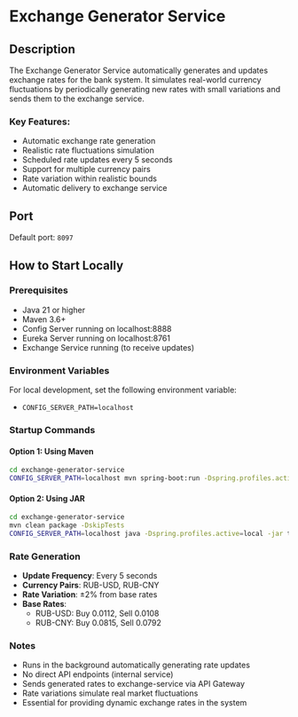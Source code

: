 # Exchange Generator Service

## Description
The Exchange Generator Service automatically generates and updates exchange rates for the bank system. It simulates real-world currency fluctuations by periodically generating new rates with small variations and sends them to the exchange service.

### Key Features:
- Automatic exchange rate generation
- Realistic rate fluctuations simulation
- Scheduled rate updates every 5 seconds
- Support for multiple currency pairs
- Rate variation within realistic bounds
- Automatic delivery to exchange service

## Port
Default port: `8097`

## How to Start Locally

### Prerequisites
- Java 21 or higher
- Maven 3.6+
- Config Server running on localhost:8888
- Eureka Server running on localhost:8761
- Exchange Service running (to receive updates)

### Environment Variables
For local development, set the following environment variable:
- `CONFIG_SERVER_PATH=localhost`

### Startup Commands

#### Option 1: Using Maven
```bash
cd exchange-generator-service
CONFIG_SERVER_PATH=localhost mvn spring-boot:run -Dspring.profiles.active=local
```

#### Option 2: Using JAR
```bash
cd exchange-generator-service
mvn clean package -DskipTests
CONFIG_SERVER_PATH=localhost java -Dspring.profiles.active=local -jar target/exchange-generator-service-0.0.1-SNAPSHOT.jar
```

### Rate Generation
- **Update Frequency**: Every 5 seconds
- **Currency Pairs**: RUB-USD, RUB-CNY
- **Rate Variation**: ±2% from base rates
- **Base Rates**: 
  - RUB-USD: Buy 0.0112, Sell 0.0108
  - RUB-CNY: Buy 0.0815, Sell 0.0792

### Notes
- Runs in the background automatically generating rate updates
- No direct API endpoints (internal service)
- Sends generated rates to exchange-service via API Gateway
- Rate variations simulate real market fluctuations
- Essential for providing dynamic exchange rates in the system 